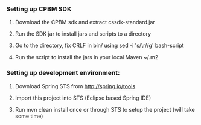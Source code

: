 ### Setting up CPBM SDK

1. Download the CPBM sdk and extract cssdk-standard.jar

2. Run the SDK jar to install jars and scripts to a directory

3. Go to the directory, fix CRLF in bin/ using sed -i 's/\r//g' bash-script

4. Run the script to install the jars in your local Maven ~/.m2

### Setting up development environment:

1. Download Spring STS from http://spring.io/tools

2. Import this project into STS (Eclipse based Spring IDE)

3. Run mvn clean install once or through STS to setup the project (will take some time)
